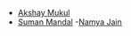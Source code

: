 
- [Akshay Mukul](https://github.com/Mukul65)
- [Suman Mandal](https://github.com/jijo-OO7)
-[Namya Jain](https://github.com/Namya13Jain)
